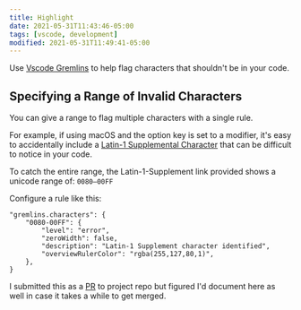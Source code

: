 ```yaml
---
title: Highlight
date: 2021-05-31T11:43:46-05:00
tags: [vscode, development]
modified: 2021-05-31T11:49:41-05:00
---
```


Use [Vscode Gremlins](https://github.com/nhoizey/vscode-gremlins) to help flag characters that shouldn't be in your code.

## Specifying a Range of Invalid Characters

You can give a range to flag multiple characters with a single rule.

For example, if using macOS and the option key is set to a modifier, it's easy to accidentally include a [Latin-1 Supplemental Character](https://unicode-table.com/en/blocks/latin-1-supplement/) that can be difficult to notice in your code.

To catch the entire range, the Latin-1-Supplement link provided shows a unicode range of: `0080—00FF`

Configure a rule like this:

```jsonc
"gremlins.characters": {
    "0080-00FF": {
        "level": "error",
        "zeroWidth": false,
        "description": "Latin-1 Supplement character identified",
        "overviewRulerColor": "rgba(255,127,80,1)",
    },
}
```

I submitted this as a [PR](https://github.com/nhoizey/vscode-gremlins/pull/185) to project repo but figured I'd document here as well in case it takes a while to get merged.
